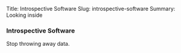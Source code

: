 Title: Introspective Software
Slug: introspective-software
Summary: Looking inside

### Introspective Software

Stop throwing away data.



